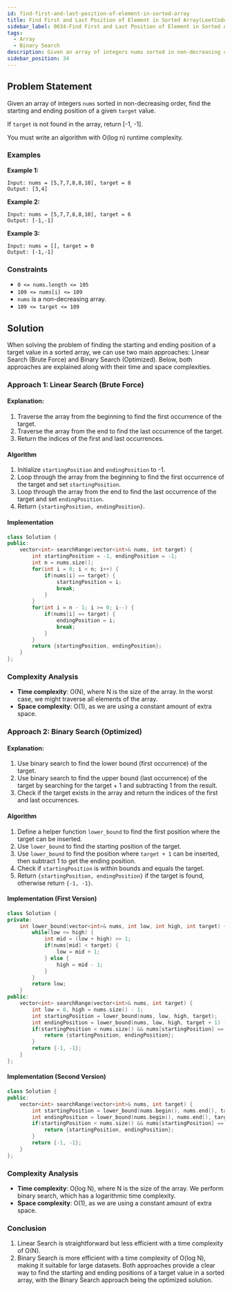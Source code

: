 ```yaml
---
id: find-first-and-last-position-of-element-in-sorted-array
title: Find First and Last Position of Element in Sorted Array(LeetCode)
sidebar_label: 0034-Find First and Last Position of Element in Sorted Array
tags:
  - Array
  - Binary Search
description: Given an array of integers nums sorted in non-decreasing order, find the starting and ending position of a given target value.
sidebar_position: 34
---
```


## Problem Statement

Given an array of integers `nums` sorted in non-decreasing order, find the starting and ending position of a given `target` value.

If `target` is not found in the array, return [-1, -1].

You must write an algorithm with O(log n) runtime complexity.

### Examples

**Example 1:**

```plaintext
Input: nums = [5,7,7,8,8,10], target = 8
Output: [3,4]
```

**Example 2:**

```plaintext
Input: nums = [5,7,7,8,8,10], target = 6
Output: [-1,-1]
```

**Example 3:**

```plaintext
Input: nums = [], target = 0
Output: [-1,-1]
```

### Constraints

- `0 <= nums.length <= 105`
- `109 <= nums[i] <= 109`
- `nums` is a non-decreasing array.
- `109 <= target <= 109`

## Solution

When solving the problem of finding the starting and ending position of a target value in a sorted array, we can use 
two main approaches: Linear Search (Brute Force) and Binary Search (Optimized). Below, both approaches are explained along with their time and space complexities.

### Approach 1: Linear Search (Brute Force)

#### Explanation:

1. Traverse the array from the beginning to find the first occurrence of the target.
2. Traverse the array from the end to find the last occurrence of the target.
3. Return the indices of the first and last occurrences.

#### Algorithm

1. Initialize `startingPosition` and `endingPosition` to -1.
2. Loop through the array from the beginning to find the first occurrence of the target and set `startingPosition`.
3. Loop through the array from the end to find the last occurrence of the target and set `endingPosition`.
4. Return `{startingPosition, endingPosition}`.

#### Implementation

```C++
class Solution {
public:
    vector<int> searchRange(vector<int>& nums, int target) {
        int startingPosition = -1, endingPosition = -1;
        int n = nums.size();
        for(int i = 0; i < n; i++) {
            if(nums[i] == target) {
                startingPosition = i;
                break;
            }
        }
        for(int i = n - 1; i >= 0; i--) {
            if(nums[i] == target) {
                endingPosition = i;
                break;
            }
        }
        return {startingPosition, endingPosition};
    }
};
```

### Complexity Analysis

- **Time complexity**: O(N), where N is the size of the array. In the worst case, we might traverse all elements of the array.
- **Space complexity**: O(1), as we are using a constant amount of extra space.

### Approach 2: Binary Search (Optimized)

#### Explanation:

1. Use binary search to find the lower bound (first occurrence) of the target.
2. Use binary search to find the upper bound (last occurrence) of the target by searching for the target + 1 and subtracting 1 from the result.
3. Check if the target exists in the array and return the indices of the first and last occurrences.

#### Algorithm

1. Define a helper function `lower_bound` to find the first position where the target can be inserted.
2. Use `lower_bound` to find the starting position of the target.
3. Use `lower_bound` to find the position where `target + 1` can be inserted, then subtract 1 to get the ending position.
4. Check if `startingPosition` is within bounds and equals the target.
5. Return `{startingPosition, endingPosition}` if the target is found, otherwise return `{-1, -1}`.

#### Implementation (First Version)

```C++
class Solution {
private:
    int lower_bound(vector<int>& nums, int low, int high, int target) {
        while(low <= high) {
            int mid = (low + high) >> 1;
            if(nums[mid] < target) {
                low = mid + 1;
            } else {
                high = mid - 1;
            }
        }
        return low;
    }
public:
    vector<int> searchRange(vector<int>& nums, int target) {
        int low = 0, high = nums.size() - 1;
        int startingPosition = lower_bound(nums, low, high, target);
        int endingPosition = lower_bound(nums, low, high, target + 1) - 1;
        if(startingPosition < nums.size() && nums[startingPosition] == target) {
            return {startingPosition, endingPosition};
        }
        return {-1, -1};
    }
};
```
#### Implementation (Second Version)

```C++
class Solution {
public:
    vector<int> searchRange(vector<int>& nums, int target) {
        int startingPosition = lower_bound(nums.begin(), nums.end(), target) - nums.begin();
        int endingPosition = lower_bound(nums.begin(), nums.end(), target + 1) - nums.begin() - 1;
        if(startingPosition < nums.size() && nums[startingPosition] == target) {
            return {startingPosition, endingPosition};
        }
        return {-1, -1};
    }
};
```

### Complexity Analysis

- **Time complexity**: O(log N), where N is the size of the array. We perform binary search, which has a logarithmic time complexity.
- **Space complexity**: O(1), as we are using a constant amount of extra space.

### Conclusion

1. Linear Search is straightforward but less efficient with a time complexity of O(N).
2. Binary Search is more efficient with a time complexity of O(log N), making it suitable for large datasets.
Both approaches provide a clear way to find the starting and ending positions of a target value in a sorted array, with the Binary Search approach being the
optimized solution.
